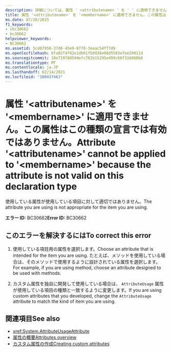 ```yaml
---
description: 詳細については、属性 ' <attributename> ' を ' ' に適用できません。 <membername> この属性はこの宣言型では有効ではありません
title: 属性 '<attributename>' を '<membername>' に適用できません。この属性はこの種類の宣言では有効ではありません。
ms.date: 07/20/2015
f1_keywords:
- vbc30662
- bc30662
helpviewer_keywords:
- BC30662
ms.assetid: 5cd07950-37d0-45e9-8770-3eaac54ff7d9
ms.openlocfilehash: 6fa02f4f82e1db01fb9938e08d5583efee20011d
ms.sourcegitcommit: 10e719780594efc781b15295e499c66f316068b8
ms.translationtype: MT
ms.contentlocale: ja-JP
ms.lasthandoff: 02/14/2021
ms.locfileid: "100437463"
---
```

# <a name="attribute-attributename-cannot-be-applied-to-membername-because-the-attribute-is-not-valid-on-this-declaration-type"></a><span data-ttu-id="ef445-103">属性 '\<attributename>' を '\<membername>' に適用できません。この属性はこの種類の宣言では有効ではありません。</span><span class="sxs-lookup"><span data-stu-id="ef445-103">Attribute '\<attributename>' cannot be applied to '\<membername>' because the attribute is not valid on this declaration type</span></span>

<span data-ttu-id="ef445-104">使用している属性が使用している項目に対して適切ではありません。</span><span class="sxs-lookup"><span data-stu-id="ef445-104">The attribute you are using is not appropriate for the item you are using.</span></span>  
  
 <span data-ttu-id="ef445-105">**エラー ID:** BC30662</span><span class="sxs-lookup"><span data-stu-id="ef445-105">**Error ID:** BC30662</span></span>  
  
## <a name="to-correct-this-error"></a><span data-ttu-id="ef445-106">このエラーを解決するには</span><span class="sxs-lookup"><span data-stu-id="ef445-106">To correct this error</span></span>  
  
1. <span data-ttu-id="ef445-107">使用している項目用の属性を選択します。</span><span class="sxs-lookup"><span data-stu-id="ef445-107">Choose an attribute that is intended for the item you are using.</span></span> <span data-ttu-id="ef445-108">たとえば、メソッドを使用している場合は、そのメソッドで使用するように設計されている属性を選択します。</span><span class="sxs-lookup"><span data-stu-id="ef445-108">For example, if you are using method, choose an attribute designed to be used with methods.</span></span>  
  
2. <span data-ttu-id="ef445-109">カスタム属性を独自に開発して使用している場合は、 `AttributeUsage` 属性が使用している項目の種類と一致するように変更します。</span><span class="sxs-lookup"><span data-stu-id="ef445-109">If you are using custom attributes that you developed, change the `AttributeUsage` attribute to match the kind of item you are using.</span></span>  
  
## <a name="see-also"></a><span data-ttu-id="ef445-110">関連項目</span><span class="sxs-lookup"><span data-stu-id="ef445-110">See also</span></span>

- <xref:System.AttributeUsageAttribute>
- [<span data-ttu-id="ef445-111">属性の概要</span><span class="sxs-lookup"><span data-stu-id="ef445-111">Attributes overview</span></span>](../programming-guide/concepts/attributes/index.md)
- [<span data-ttu-id="ef445-112">カスタム属性の作成</span><span class="sxs-lookup"><span data-stu-id="ef445-112">Creating custom attributes</span></span>](../programming-guide/concepts/attributes/creating-custom-attributes.md)

